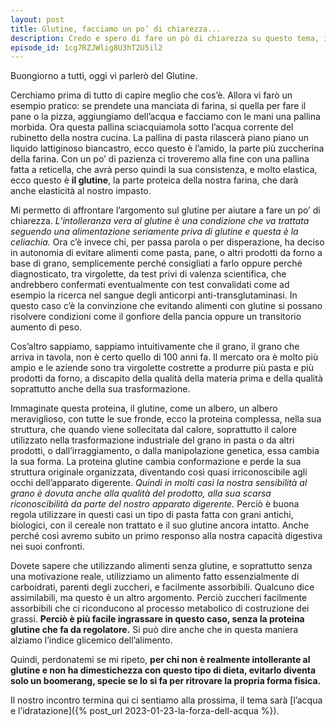 ```yaml
---
layout: post
title: Glutine, facciamo un po’ di chiarezza...
description: Credo e spero di fare un pò di chiarezza su questo tema, in realtà molto importante per alcuni ed entrato alla ribalta per altri... probabilmente in diversi casi solo a fini commerciali...
episode_id: 1cg7RZJWlig8U3hT2U5il2
---
```


Buongiorno a tutti, oggi vi parlerò del Glutine.

Cerchiamo prima di tutto di capire meglio che cos’è. Allora vi farò un esempio pratico: se prendete una manciata di farina, si quella per fare il pane o la pizza, aggiungiamo dell’acqua e facciamo con le mani una pallina morbida. Ora questa pallina sciacquiamola sotto l’acqua corrente del rubinetto della nostra cucina. La pallina di pasta rilascerà piano piano un liquido lattiginoso biancastro, ecco questo è l’amido, la parte più zuccherina della farina. Con un po’ di pazienza ci troveremo alla fine con una pallina fatta a reticella, che avrà perso quindi la sua consistenza, e molto elastica, ecco questo è **il glutine**, la parte proteica della nostra farina, che darà anche elasticità al nostro impasto.

Mi permetto di affrontare l’argomento sul glutine per aiutare a fare un po’ di chiarezza. _L’intolleranza vera al glutine è una condizione che va trattata seguendo una alimentazione seriamente priva di glutine e questa è la celiachia._ Ora c’è invece chi, per passa parola o per disperazione, ha deciso in autonomia di evitare alimenti come pasta, pane, o altri prodotti da forno a base di grano, semplicemente perché consigliati a farlo oppure perché diagnosticato, tra virgolette, da test privi di valenza scientifica, che andrebbero confermati eventualmente con test convalidati come ad esempio la ricerca nel sangue degli anticorpi anti-transglutaminasi. In questo caso c’è la convinzione che evitando alimenti con glutine si possano risolvere condizioni come il gonfiore della pancia oppure un transitorio aumento di peso.

Cos’altro sappiamo, sappiamo intuitivamente che il grano, il grano che arriva in tavola, non è certo quello di 100 anni fa. Il mercato ora è molto più ampio e le aziende sono tra virgolette costrette a produrre più pasta e più prodotti da forno, a discapito della qualità della materia prima e della qualità soprattutto anche della sua trasformazione.

Immaginate questa proteina, il glutine, come un albero, un albero meraviglioso, con tutte le sue fronde, ecco la proteina complessa, nella sua struttura, che quando viene sollecitata dal calore, soprattutto il calore utilizzato nella trasformazione industriale del grano in pasta o da altri prodotti, o dall’irraggiamento, o dalla manipolazione genetica, essa cambia la sua forma. La proteina glutine cambia conformazione e perde la sua struttura originale organizzata, diventando così quasi irriconoscibile agli occhi dell’apparato digerente. _Quindi in molti casi la nostra sensibilità al grano è dovuta anche alla qualità del prodotto, alla sua scarsa riconoscibilità da parte del nostro apparato digerente._ Perciò è buona regola utilizzare in questi casi un tipo di pasta fatta con grani antichi, biologici, con il cereale non trattato e il suo glutine ancora intatto. Anche perché così avremo subito un primo responso alla nostra capacità digestiva nei suoi confronti.

Dovete sapere che utilizzando alimenti senza glutine, e soprattutto senza una motivazione reale, utilizziamo un alimento fatto essenzialmente di carboidrati, parenti degli zuccheri, e facilmente assorbibili. Qualcuno dice assimilabili, ma questo è un altro argomento. Perciò zuccheri facilmente assorbibili che ci riconducono al processo metabolico di costruzione dei grassi. **Perciò è più facile ingrassare in questo caso, senza la proteina glutine che fa da regolatore.** Si può dire anche che in questa maniera alziamo l’indice glicemico dell’alimento.

Quindi, perdonatemi se mi ripeto, **per chi non è realmente intollerante al glutine e non ha dimestichezza con questo tipo di dieta, evitarlo diventa solo un boomerang, specie se lo si fa per ritrovare la propria forma fisica.**

Il nostro incontro termina qui ci sentiamo alla prossima, il tema sarà [l’acqua e l’idratazione]({% post_url 2023-01-23-la-forza-dell-acqua %}).
